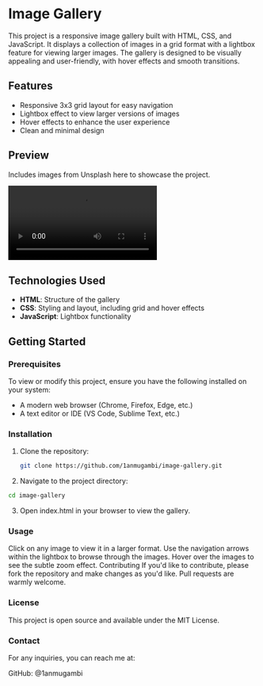 # Image Gallery

This project is a responsive image gallery built with HTML, CSS, and JavaScript. It displays a collection of images in a grid format with a lightbox feature for viewing larger images. The gallery is designed to be visually appealing and user-friendly, with hover effects and smooth transitions.

## Features

- Responsive 3x3 grid layout for easy navigation
- Lightbox effect to view larger versions of images
- Hover effects to enhance the user experience
- Clean and minimal design

## Preview

Includes images from Unsplash here to showcase the project.

![Image Gallery Preview](images/Demo.webm)

## Technologies Used

- **HTML**: Structure of the gallery
- **CSS**: Styling and layout, including grid and hover effects
- **JavaScript**: Lightbox functionality

## Getting Started

### Prerequisites

To view or modify this project, ensure you have the following installed on your system:

- A modern web browser (Chrome, Firefox, Edge, etc.)
- A text editor or IDE (VS Code, Sublime Text, etc.)

### Installation

1. Clone the repository:

   ```bash
   git clone https://github.com/1anmugambi/image-gallery.git

2. Navigate to the project directory:

  ```bash
cd image-gallery
```

3. Open index.html in your browser to view the gallery.

### Usage
Click on any image to view it in a larger format.
Use the navigation arrows within the lightbox to browse through the images.
Hover over the images to see the subtle zoom effect.
Contributing
If you'd like to contribute, please fork the repository and make changes as you'd like. Pull requests are warmly welcome.

### License
This project is open source and available under the MIT License.

### Contact
For any inquiries, you can reach me at:

GitHub: @1anmugambi

